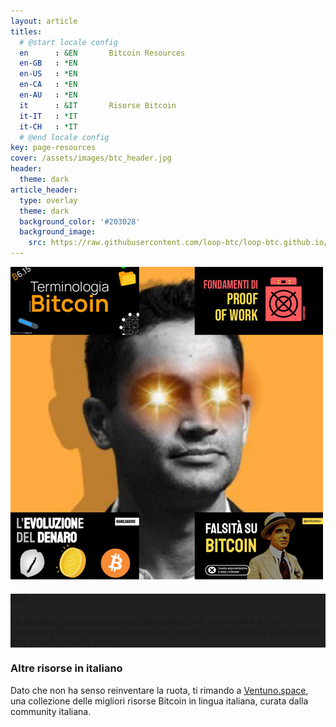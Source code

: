 ```yaml
---
layout: article
titles:
  # @start locale config
  en      : &EN       Bitcoin Resources
  en-GB   : *EN
  en-US   : *EN
  en-CA   : *EN
  en-AU   : *EN
  it      : &IT       Risorse Bitcoin
  it-IT   : *IT
  it-CH   : *IT
  # @end locale config
key: page-resources
cover: /assets/images/btc_header.jpg
header:
  theme: dark
article_header:
  type: overlay
  theme: dark
  background_color: '#203028'
  background_image:
    src: https://raw.githubusercontent.com/loop-btc/loop-btc.github.io/master/assets/images/btc_header.jpg
---
```




<!--more-->

<style>
  .card__content {
    background-color: #202020;
  }
</style>

<div class="grid">
  <div class="cell cell--auto p-2">
    <a href="/anil.html">
      <div class="card">
        <div class="card__image">
          <img class="image" src="https://raw.githubusercontent.com/loop-btc/loop-btc.github.io/master/assets/images/card-anil.jpg"/>
        </div>
        <div class="card__content">
          <div class="card__header">
            <h4>Anil</h4>
          </div>
          <p>Le fantastiche presentazioni di <a href="twitter.com/anilsaidso">@anilsaidso</a> utili per iniziare a (far) conoscere Bitcoin o approfondirne vari aspetti, avvalendosi di slide efficaci e di grande impatto visivo.</p>
        </div>
      </div>
    </a>
  </div>
  <div class="cell cell--2 p-2">
      <h3>Altre risorse in italiano</h3>
      <p>Dato che non ha senso reinventare la ruota, ti rimando a <a href="https://ventuno.space">Ventuno.space</a>, una collezione delle migliori risorse Bitcoin in lingua italiana, curata dalla community italiana.</p>
  </div>
</div>
